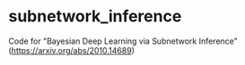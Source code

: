 # subnetwork_inference
Code for "Bayesian Deep Learning via Subnetwork Inference" (https://arxiv.org/abs/2010.14689)
